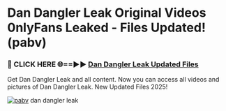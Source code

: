 # Dan Dangler Leak Original Videos 0nlyFans Leaked - Files Updated! (pabv)

<h3>🔴 CLICK HERE 🌐==►► <a href="https://tinyurl.com/2jnfzry5" rel="nofollow">Dan Dangler Leak Updated Files</a></h3>

Get Dan Dangler Leak and all content. Now you can access all videos and pictures of Dan Dangler Leak. New Updated Files 2025!

[![pabv](https://i.imgur.com/GyGTBgg.gif)](https://tinyurl.com/2jnfzry5)
dan dangler leak